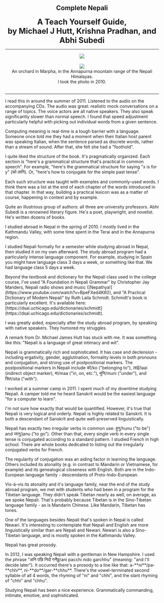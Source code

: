 ## <div align="center">Complete Nepali</div>
<div style="font-size: 25px; font-weight: bold;" align="center">A Teach Yourself Guide,<br/>by Michael J Hutt, Krishna Pradhan, and Abhi Subedi</div>

---

<div align="center">
  <img src="https://bradleyculley.github.io/images/complete_nepali.jpeg" />
</div>
<br>
<div align="center">
  <img src="https://bradleyculley.github.io/images/Marpha.jpeg" />
</div>
<div align="center">
An orchard in Marpha, in the Annapurna mountain range of the Nepali Himalayas.<br/>I took the photo in 2010.
</div>
<br>

---
<p>
I read this in around the summer of 2011. Listened to the audio on the accompanying CDs. The audio was great: realistic mock conversations on a range of topics.
The voice actors are all native speakers. They also speak significantly slower than normal speech.
I found that speed adjustment particularly helpful with picking out individual words from a given sentence.
</p>

<p>
Computing meaning is real-time is a tough barrier with a language.
Someone once told me they had a moment when their Italian host parent was speaking Italian, when the sentence parsed as discrete words, rather than a stream of sound.
After that, she felt she had a "foothold".
</p>

<p>
I quite liked the structure of the book. It's pragmatically organized. Each section is "here's a grammatical structure that's practical in common speech". For example, "here's the grammatical structure for saying "x is for y" (को लागि). Or, "here's how to conjugate for the simple past tense".
</p>

<p>
Each such structure was taught with examples and commonly-used words. I think there was a list at the end of each chapter of the words introduced in that chapter. In that way, building a practical lexicon was as a matter of course, happening in context and by example.
</p>

<p>
Quite an illustrious group of authors: all three are university professors. Abhi Subedi is a renowned literary figure. He's a poet, playwright, and novelist. He's written dozens of books.
</p>

<p>
I studied abroad in Nepal in the spring of 2010. I mostly lived in the Kathmandu Valley, with some time spent in the Terai and in the Annapurna region.
</p>

<p>
I studied Nepali formally for a semester while studying abroad in Nepal, then studied it on my own afterward. The study abroad program had a particularly intense language component.
For example, studying in Spain you might have language class 3 days a week, or something like that. We had language class 5 days a week.
</p>

<p>
Beyond the textbook and dictionary for the Nepali class used in the college course, I've used "A Foundation in Nepali Grammar" by Christopher Jay Manders, Nepali radio shows and music ([Nepathya!](https://www.youtube.com/watch?v=BpeFXed4K6I)), and "A Practical Dictionary of Modern Nepali" by Ruth Laila Schmidt.
Schmidt's book is particularly excellent. It's available here: [https://dsal.uchicago.edu/dictionaries/schmidt](https://dsal.uchicago.edu/dictionaries/schmidt).
</p>

<p>
I was greatly aided, especially after the study abroad program, by speaking with native speakers. They humored my struggles.
</p>

<p>
A remark from Dr. Michael James Hutt has stuck with me. It was something like this: "Nepali is a language of great intimacy and wit".
</p>

<p>
Nepali is grammatically rich and sophisticated. It has case and declension - including ergativity, gender, agglutination, formality levels in both pronouns and conjugation, and strong use of postpositional markers.
The postpositional markers in Nepali include को/ko ("belonging to"), लाई/laai (indirect object marker), मा/maa ("in, on, etc."), मुनि/muni ("under"), and सित/sita ("with").
</p>

<p>
I worked at a summer camp in 2011. I spent much of my downtime studying Nepali. A camper told me he heard Sanskrit would be the easiest language "for a computer to learn".
</p>

<p>
I'm not sure how exactly that would be quantified. However, it's true that Nepali is very logical and orderly. Nepali is highly related to Sanskrit. It is both a descendant of Sanskrit and quite well-preserved linguistically.
</p>

<p>
Nepali has exactly two irregular verbs in common use: हुनु/hunu ("to be") and जानु/janu ("to go"). Other than that, every single verb in every single tense is conjugated according to a standard pattern. I studied French in high school. There are whole books dedicated to listing out the irregularly conjugated verbs for French.
</p>

<p>
The regularity of conjugation was an aiding factor in learning the language. Others included its atonality (e.g. in contrast to Mandarin or Vietnamese, for example) and its genealogical closeness with English. Both are in the Indo-European language family - descendants of Proto-Indo-European.
</p>

<p>
Vis-à-vis its atonality and it's language family, near the end of the study abroad program, we met with students who had been in a program for the Tibetan language. They didn't speak Tibetan nearly as well, on average, as we spoke Nepali. That's probably because Tibetan is in the Sino-Tibetan language family - as is Mandarin Chinese. Like Mandarin, Tibetan has tones.
</p>

<p>
One of the languages besides Nepali that's spoken in Nepal is called Newari. It's interesting to contemplate that Nepali and English are more linguistically similar than are Nepali and Newari. Newari is also a Sino-Tibetan language, and is mostly spoken in the Kathmandu Valley.
</p>

<p>
Nepali has great prosody.
</p>

<p>
In 2012, I was speaking Nepali with a gentleman in New Hampshire. I used the phrase "अनि पछि निदो गर्नेछु/ani pacchi nido garchhu" (meaning: "and I'll decide later"). It occurred there's a prosody to a line like that: a-**ni**/pa-**chhi**, ni-**do**/gar-**chhu**. There's the vowel-terminated second syllable of all 4 words, the rhyming of "ni" and "chhi", and the slant rhyming of "chhi" and "chhu".
</p>

<p>
Studying Nepali has been a nice experience. Grammatically commanding, intimate, emotive, and sophisticated.
</p>

